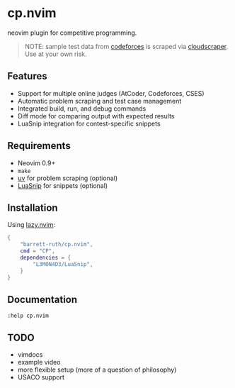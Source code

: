 # cp.nvim

neovim plugin for competitive programming.

> NOTE: sample test data from [codeforces](https://codeforces.com) is scraped via [cloudscraper](https://github.com/VeNoMouS/cloudscraper).
> Use at your own risk.

## Features

- Support for multiple online judges (AtCoder, Codeforces, CSES)
- Automatic problem scraping and test case management
- Integrated build, run, and debug commands
- Diff mode for comparing output with expected results
- LuaSnip integration for contest-specific snippets

## Requirements

- Neovim 0.9+
- `make`
-  [uv](https://docs.astral.sh/uv/) for problem scraping (optional)
- [LuaSnip](https://github.com/L3MON4D3/LuaSnip) for snippets (optional)

## Installation

Using [lazy.nvim](https://github.com/folke/lazy.nvim):

```lua
{
    "barrett-ruth/cp.nvim",
    cmd = "CP",
    dependencies = {
        "L3MON4D3/LuaSnip",
    }
}
```

## Documentation

```vim
:help cp.nvim
```

## TODO

- vimdocs
- example video
- more flexible setup (more of a question of philosophy)
- USACO support

